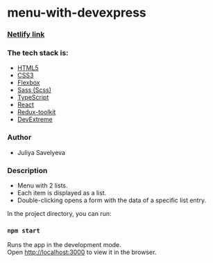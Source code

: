 # menu-with-devexpress

### [Netlify link](https://lustrous-churros-ee2491.netlify.app/#/home)

### The tech stack is:

- [HTML5](https://en.wikipedia.org/wiki/HTML5)
- [CSS3](https://en.wikipedia.org/wiki/Cascading_Style_Sheets)
- [Flexbox](https://en.wikipedia.org/wiki/CSS_Flexible_Box_Layout)
- [Sass (Scss)](https://sass-lang.com/)
- [TypeScript](https://www.typescriptlang.org/)
- [React](https://reactjs.org/)
- [Redux-toolkit](https://redux-toolkit.js.org/)
- [DevExtreme](https://js.devexpress.com/)

### Author

- Juliya Savelyeva

### Description

- Menu with 2 lists.
- Each item is displayed as a list.
- Double-clicking opens a form with the data of a specific list entry.

In the project directory, you can run:

### `npm start`

Runs the app in the development mode.\
Open [http://localhost:3000](http://localhost:3000) to view it in the browser.
